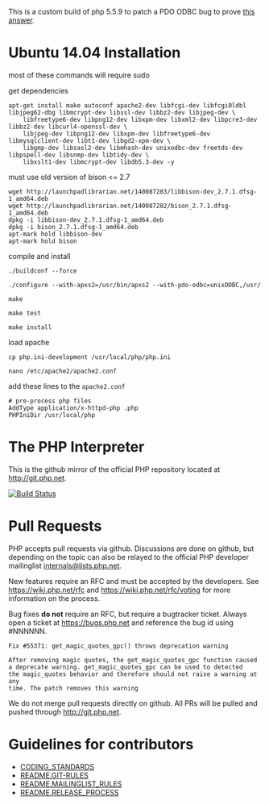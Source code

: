 This is a custom build of php 5.5.9 to patch a PDO ODBC bug to prove [this answer](http://stackoverflow.com/a/38327719/4233593).

Ubuntu 14.04 Installation
=========================

most of these commands will require sudo

get dependencies

    apt-get install make autoconf apache2-dev libfcgi-dev libfcgi0ldbl libjpeg62-dbg libmcrypt-dev libssl-dev libbz2-dev libjpeg-dev \
        libfreetype6-dev libpng12-dev libxpm-dev libxml2-dev libpcre3-dev libbz2-dev libcurl4-openssl-dev \
        libjpeg-dev libpng12-dev libxpm-dev libfreetype6-dev libmysqlclient-dev libt1-dev libgd2-xpm-dev \
        libgmp-dev libsasl2-dev libmhash-dev unixodbc-dev freetds-dev libpspell-dev libsnmp-dev libtidy-dev \
        libxslt1-dev libmcrypt-dev libdb5.3-dev -y

must use old version of bison <= 2.7

    wget http://launchpadlibrarian.net/140087283/libbison-dev_2.7.1.dfsg-1_amd64.deb
    wget http://launchpadlibrarian.net/140087282/bison_2.7.1.dfsg-1_amd64.deb
    dpkg -i libbison-dev_2.7.1.dfsg-1_amd64.deb
    dpkg -i bison_2.7.1.dfsg-1_amd64.deb
    apt-mark hold libbison-dev
    apt-mark hold bison

compile and install

    ./buildconf --force

    ./configure --with-apxs2=/usr/bin/apxs2 --with-pdo-odbc=unixODBC,/usr/

    make

    make test

    make install

load apache

    cp php.ini-development /usr/local/php/php.ini

    nano /etc/apache2/apache2.conf

add these lines to the `apache2.conf`

    # pre-process php files
    AddType application/x-httpd-php .php
    PHPIniDir /usr/local/php


The PHP Interpreter
===================

This is the github mirror of the official PHP repository located at
http://git.php.net.

[![Build Status](https://secure.travis-ci.org/php/php-src.png?branch=master)](http://travis-ci.org/php/php-src)

Pull Requests
=============
PHP accepts pull requests via github. Discussions are done on github, but
depending on the topic can also be relayed to the official PHP developer
mailinglist internals@lists.php.net.

New features require an RFC and must be accepted by the developers.
See https://wiki.php.net/rfc and https://wiki.php.net/rfc/voting for more
information on the process.

Bug fixes **do not** require an RFC, but require a bugtracker ticket. Always
open a ticket at https://bugs.php.net and reference the bug id using #NNNNNN.

    Fix #55371: get_magic_quotes_gpc() throws deprecation warning

    After removing magic quotes, the get_magic_quotes_gpc function caused
    a deprecate warning. get_magic_quotes_gpc can be used to detected
    the magic_quotes behavior and therefore should not raise a warning at any
    time. The patch removes this warning

We do not merge pull requests directly on github. All PRs will be
pulled and pushed through http://git.php.net.


Guidelines for contributors
===========================
- [CODING_STANDARDS](/CODING_STANDARDS)
- [README.GIT-RULES](/README.GIT-RULES)
- [README.MAILINGLIST_RULES](/README.MAILINGLIST_RULES)
- [README.RELEASE_PROCESS](/README.RELEASE_PROCESS)

